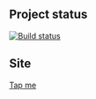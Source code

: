 ## Project status
[![Build status](https://ci.appveyor.com/api/projects/status/w751s37as9tmu1ad?svg=true)](https://ci.appveyor.com/project/xenianick/ahj-homework-1-1-1-2)

## Site
[Tap me](https://xenianick.github.io/ahj-homework_1.1-1.2)